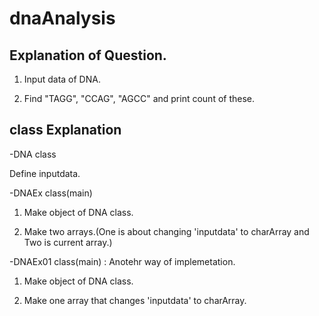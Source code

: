 # dnaAnalysis

## Explanation of Question.

1. Input data of DNA.

2. Find "TAGG", "CCAG", "AGCC" and print count of these.

## class Explanation

-DNA class

Define inputdata.

-DNAEx class(main)

1. Make object of DNA class.

2. Make two arrays.(One is about changing 'inputdata' to charArray and Two is current array.)


-DNAEx01 class(main) : Anotehr way of implemetation.

1. Make object of DNA class.

2. Make one array that changes 'inputdata' to charArray.

